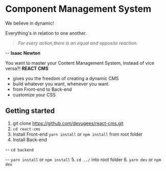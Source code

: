 # Component Management System 

We believe in dynamic!  

Everything's in relation to one another. 

>_For every action,there is an equal and opposite reaction._  

-- **Isaac Newton**  

You want to master your Content Management System, instead of vice versa?! 
**REACT CMS** 
- gives you the freedom of creating a dynamic CMS
- build whatever you want, whenever you want
- from Front-end to Back-end
- customize your CSS

## Getting started
1. git clone https://github.com/devugees/react-cms.git
2. `cd react-cms`
3. Install Front-end `yarn install` or `npm install` from root folder
4. Install Back-end  

-- `cd backend`  

-- `yarn install` or `npm install`
5. `cd ../` into root folder
6. `yarn dev` or `npm dev` 
